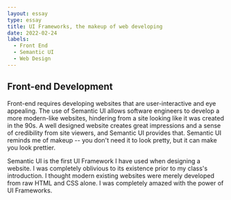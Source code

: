 ```yaml
---
layout: essay
type: essay
title: UI Frameworks, the makeup of web developing
date: 2022-02-24
labels:
  - Front End
  - Semantic UI
  - Web Design
---
```


## Front-end Development

Front-end requires developing websites that are user-interactive and eye appealing. The use of Semantic UI allows software engineers to develop a more modern-like websites, hindering from a site looking like it was created in the 90s. A well designed website creates great impressions and a sense of credibility from site viewers, and Semantic UI provides that. Semantic UI reminds me of makeup -- you don't need it to look pretty, but it can make you look prettier.

Semantic UI is the first UI Framework I have used when designing a website. I was completely oblivious to its existence prior to my class's introduction. I thought modern existing websites were merely developed from raw HTML and CSS alone. I was completely amazed with the power of UI Frameworks.  
